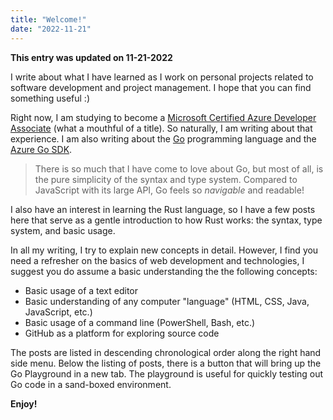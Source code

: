 ```yaml
---
title: "Welcome!"
date: "2022-11-21"
---
```

**This entry was updated on 11-21-2022**

I write about what I have learned as I work on personal projects related to software development and project management. I hope that you can find something useful :)

Right now, I am studying to become a [Microsoft Certified Azure Developer Associate](https://learn.microsoft.com/en-us/certifications/azure-developer/) (what a mouthful of a title). So naturally, I am writing about that experience. I am also writing about the [Go](https://go.dev/) programming language and the [Azure Go SDK](https://github.com/Azure/azure-sdk-for-go).

> There is so much that I have come to love about Go, but most of all, is the pure simplicity of the syntax and type system. Compared to JavaScript with its large API, Go feels so *navigable* and readable!

I also have an interest in learning the Rust language, so I have a few posts here that serve as a gentle introduction to how Rust works: the syntax, type system, and basic usage.

In all my writing, I try to explain new concepts in detail. However, I find you need a refresher on the basics of web development and technologies, I suggest you do assume a basic understanding the the following concepts: 
- Basic usage of a text editor
- Basic understanding of any computer "language" (HTML, CSS, Java, JavaScript, etc.)
- Basic usage of a command line (PowerShell, Bash, etc.)
- GitHub as a platform for exploring source code

The posts are listed in descending chronological order along the right hand side menu. Below the listing of posts, there is a button that will bring up the Go Playground in a new tab. The playground is useful for quickly testing out Go code in a sand-boxed environment.

**Enjoy!**
